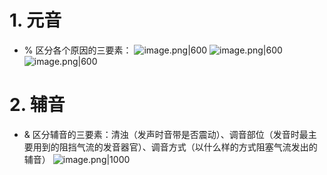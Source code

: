 # 1. 元音 
- % 区分各个原因的三要素：
![image.png|600](https://fig-1321973591.cos.ap-nanjing.myqcloud.com/20250316205158.png)
![image.png|600](https://fig-1321973591.cos.ap-nanjing.myqcloud.com/20250316205437.png)
![image.png|600](https://fig-1321973591.cos.ap-nanjing.myqcloud.com/20250316210533.png)
# 2. 辅音 
- & 区分辅音的三要素：清浊（发声时音带是否震动）、调音部位（发音时最主要用到的阻挡气流的发音器官）、调音方式（以什么样的方式阻塞气流发出的辅音）
![image.png|1000](https://fig-1321973591.cos.ap-nanjing.myqcloud.com/20250316211027.png)
